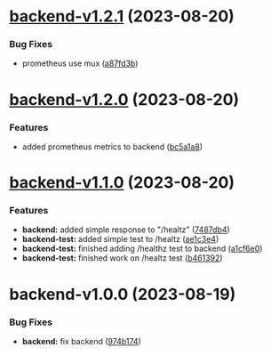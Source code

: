 # [backend-v1.2.1](https://github.com/Darchie4/DevOps-Hand-in-G09a/compare/backend-v1.2.0...backend-v1.2.1) (2023-08-20)


### Bug Fixes

* prometheus use mux ([a87fd3b](https://github.com/Darchie4/DevOps-Hand-in-G09a/commit/a87fd3be0da1a287cb23ae37c360730c2185bbb4))

# [backend-v1.2.0](https://github.com/Darchie4/DevOps-Hand-in-G09a/compare/backend-v1.1.0...backend-v1.2.0) (2023-08-20)


### Features

* added prometheus metrics to backend ([bc5a1a8](https://github.com/Darchie4/DevOps-Hand-in-G09a/commit/bc5a1a8908673cf8cfaedcbbc891ec9b7e81eda6))

# [backend-v1.1.0](https://github.com/Darchie4/DevOps-Hand-in-G09a/compare/backend-v1.0.0...backend-v1.1.0) (2023-08-20)


### Features

* **backend:** added simple response to "/healtz" ([7487db4](https://github.com/Darchie4/DevOps-Hand-in-G09a/commit/7487db4445843baf04cd57e5d86e81588a1f9f69))
* **backend-test:** added simple test to /healtz ([ae1c3e4](https://github.com/Darchie4/DevOps-Hand-in-G09a/commit/ae1c3e4339f95e9a6f474d09dfc99db3d70e6d4c))
* **backend-test:** finished adding /healthz test to backend ([a1cf6e0](https://github.com/Darchie4/DevOps-Hand-in-G09a/commit/a1cf6e0122be85865a4c27c96cbc555af3f9b1c5))
* **backend-test:** finished work on /healtz test ([b461392](https://github.com/Darchie4/DevOps-Hand-in-G09a/commit/b4613920df10d457dffcb7f3406e761c610e2abb))

# backend-v1.0.0 (2023-08-19)


### Bug Fixes

* **backend:** fix backend ([974b174](https://github.com/Darchie4/DevOps-Hand-in-G09a/commit/974b174a441d928fd8eec314cbec7cec364b5726))
